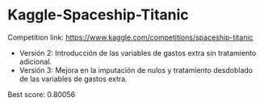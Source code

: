 # Kaggle-Spaceship-Titanic

Competition link: https://www.kaggle.com/competitions/spaceship-titanic

- Versión 2: Introducción de las variables de gastos extra sin tratamiento adicional.
- Versión 3: Mejora en la imputación de nulos y tratamiento desdoblado de las variables de gastos extra.

Best score: 0.80056
